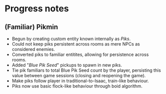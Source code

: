 # Progress notes

## (Familiar) Pikmin
* Begun by creating custom entity known internally as *Piks*.
* Could not keep piks persistent across rooms as mere NPCs as considered enemies.
* Converted piks to familiar entitites, allowing for persistence across rooms.
* Added "_Blue Pik Seed_" pickups to spawn in new piks.
* Tie pik familiars to total Blue Pik Seed count by the player, persisting this value between game sessions (closing and reopening the game).
* Make piks follow player in traditional-to-Isaac, train-like behaviour.
* Piks now use basic flock-like behaviour through boid algorithm.
